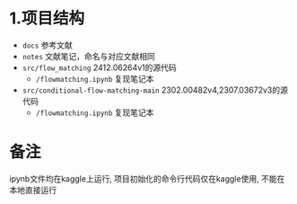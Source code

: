 # 1.项目结构

- `docs` 参考文献
- `notes` 文献笔记，命名与对应文献相同
- `src/flow_matching` 2412.06264v1的源代码
  - `/flowmatching.ipynb` 复现笔记本
- `src/conditional-flow-matching-main` 2302.00482v4,2307.03672v3的源代码
  - `/flowmatching.ipynb` 复现笔记本


# 备注
ipynb文件均在kaggle上运行, 项目初始化的命令行代码仅在kaggle使用, 不能在本地直接运行
